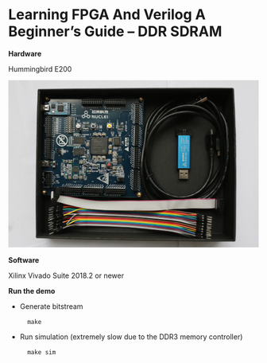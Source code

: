 # Learning FPGA And Verilog A Beginner’s Guide – DDR SDRAM



[//]: # (Image References)
[image1]: ./resources/p3.jpg "Board"


**Hardware**

Hummingbird E200

![alt text][image1]

**Software**

Xilinx Vivado Suite 2018.2 or newer

**Run the demo**

* Generate bitstream

        make

* Run simulation (extremely slow due to the DDR3 memory controller)

        make sim